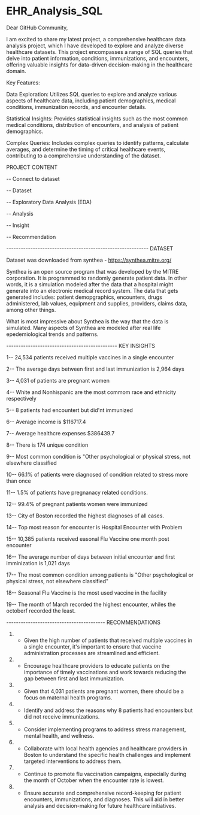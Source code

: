 # EHR_Analysis_SQL

Dear GitHub Community,

I am excited to share my latest project, a comprehensive healthcare data analysis project, which I have developed to explore and analyze diverse healthcare datasets. This project encompasses a range of SQL queries that delve into patient information, conditions, immunizations, and encounters, offering valuable insights for data-driven decision-making in the healthcare domain.

Key Features:

Data Exploration: Utilizes SQL queries to explore and analyze various aspects of healthcare data, including patient demographics, medical conditions, immunization records, and encounter details.

Statistical Insights: Provides statistical insights such as the most common medical conditions, distribution of encounters, and analysis of patient demographics.

Complex Queries: Includes complex queries to identify patterns, calculate averages, and determine the timing of critical healthcare events, contributing to a comprehensive understanding of the dataset.




PROJECT CONTENT

-- Connect to dataset

-- Dataset
  
-- Exploratory Data Analysis (EDA)

-- Analysis

-- Insight

-- Recommendation



----------------------------------------------------------- DATASET 


Dataset was downloaded from synthea - https://synthea.mitre.org/

Synthea is an open source program that was developed by the MITRE corporation. It is programmed to randomly generate patient data.
In other words, it is a simulation modeled after the data that a hospital might generate into an electronic medical record system.
The data that gets generated includes: patient demopgraphics, encounters, drugs administered, lab values, equipment and supplies, providers, claims data, among other things.

What is most impressive about Synthea is the way that the data is simulated. Many aspects of Synthea are modeled after real life epedemiological trends and patterns.



---------------------------------------------- KEY INSIGHTS 

1-- 24,534 patients received multiple vaccines in a single encounter


2-- The average days between first and last immunization is 2,964 days


3-- 4,031 of patients are pregnant women


4-- White and Nonhispanic are the most commom race and ethnicity respectively


5-- 8 patients had encountert but did'nt immunized


6-- Average income is $116717.4


7-- Average healthcre expenses $386439.7


8-- There is 174 unique condition


9-- Most common condition is "Other psychological or physical stress, not elsewhere classified


10-- 66.1% of patients were diagnosed of condition related to stress more than once


11-- 1.5% of patients have pregnanacy related conditions.


12-- 99.4% of pregnant patients women were immunized


13-- City of Boston recorded the highest diagnoses of all cases.


14-- Top most reason for encounter  is Hospital Encounter with Problem


15-- 10,385 patients received easonal Flu Vaccine one month post encounter


16-- The average number of days between initial encounter and first imminization is 1,021 days


17-- The most common condition among patients is "Other psychological or physical stress, not elsewhere classified"


18-- Seasonal Flu Vaccine is the most used vaccine in the facility


19-- The month of March recorded the highest encounter, whiles the octoberf recorded the least.






----------------------------------------- RECOMMENDATIONS


1.  - Given the high number of patients that received multiple vaccines in a single encounter, it's important to ensure that vaccine administration processes are streamlined and efficient.
      

2. - Encourage healthcare providers to educate patients on the importance of timely vaccinations and work towards reducing the gap between first and last immunization.


3. - Given that 4,031 patients are pregnant women, there should be a focus on maternal health programs.


4. - Identify and address the reasons why 8 patients had encounters but did not receive immunizations. 


5. - Consider implementing programs to address stress management, mental health, and wellness. 


6. - Collaborate with local health agencies and healthcare providers in Boston to understand the specific health challenges and implement targeted interventions to address them.


7. - Continue to promote flu vaccination campaigns, especially during the month of October when the encounter rate is lowest.


8. - Ensure accurate and comprehensive record-keeping for patient encounters, immunizations, and diagnoses. This will aid in better analysis and decision-making for future healthcare initiatives.

